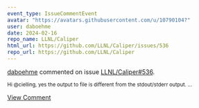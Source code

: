 ```yaml
---
event_type: IssueCommentEvent
avatar: "https://avatars.githubusercontent.com/u/10790104?"
user: daboehme
date: 2024-02-16
repo_name: LLNL/Caliper
html_url: https://github.com/LLNL/Caliper/issues/536
repo_url: https://github.com/LLNL/Caliper
---
```


<a href='https://github.com/daboehme' target='_blank'>daboehme</a> commented on issue <a href='https://github.com/LLNL/Caliper/issues/536' target='_blank'>LLNL/Caliper#536</a>.

<small>Hi @cielling, yes the output to file is different from the stdout/stderr output....</small>

<a href='https://github.com/LLNL/Caliper/issues/536' target='_blank'>View Comment</a>